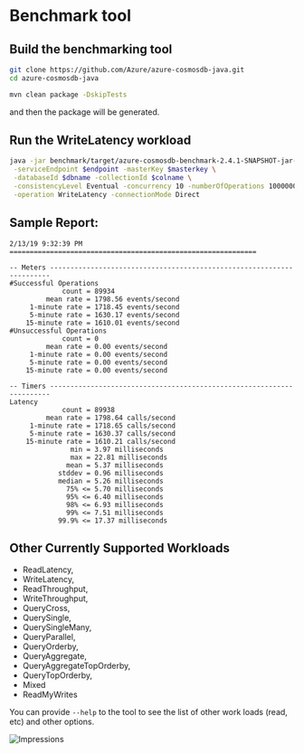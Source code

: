 # Benchmark tool

## Build the benchmarking tool

```bash
git clone https://github.com/Azure/azure-cosmosdb-java.git
cd azure-cosmosdb-java

mvn clean package -DskipTests
```

and then the package will be generated. 

## Run the WriteLatency workload

```bash
java -jar benchmark/target/azure-cosmosdb-benchmark-2.4.1-SNAPSHOT-jar-with-dependencies.jar \
 -serviceEndpoint $endpoint -masterKey $masterkey \
 -databaseId $dbname -collectionId $colname \
 -consistencyLevel Eventual -concurrency 10 -numberOfOperations 1000000 \
 -operation WriteLatency -connectionMode Direct
```

## Sample Report:

```
2/13/19 9:32:39 PM =============================================================

-- Meters ----------------------------------------------------------------------
#Successful Operations
             count = 89934
         mean rate = 1798.56 events/second
     1-minute rate = 1718.45 events/second
     5-minute rate = 1630.17 events/second
    15-minute rate = 1610.01 events/second
#Unsuccessful Operations
             count = 0
         mean rate = 0.00 events/second
     1-minute rate = 0.00 events/second
     5-minute rate = 0.00 events/second
    15-minute rate = 0.00 events/second

-- Timers ----------------------------------------------------------------------
Latency
             count = 89938
         mean rate = 1798.64 calls/second
     1-minute rate = 1718.65 calls/second
     5-minute rate = 1630.37 calls/second
    15-minute rate = 1610.21 calls/second
               min = 3.97 milliseconds
               max = 22.81 milliseconds
              mean = 5.37 milliseconds
            stddev = 0.96 milliseconds
            median = 5.26 milliseconds
              75% <= 5.70 milliseconds
              95% <= 6.40 milliseconds
              98% <= 6.93 milliseconds
              99% <= 7.51 milliseconds
            99.9% <= 17.37 milliseconds
```

## Other Currently Supported Workloads

* ReadLatency, 
* WriteLatency, 
* ReadThroughput, 
* WriteThroughput, 
* QueryCross, 
* QuerySingle, 
* QuerySingleMany, 
* QueryParallel, 
* QueryOrderby, 
* QueryAggregate, 
* QueryAggregateTopOrderby, 
* QueryTopOrderby, 
* Mixed
* ReadMyWrites


You can provide ``--help`` to the tool to see the list of other work loads (read, etc) and other options. 



![Impressions](https://azure-sdk-impressions.azurewebsites.net/api/impressions/azure-sdk-for-java%2Fsdk%2Fcosmos%2Fmicrosoft-azure-cosmos-benchmark%2FREADME.png)
